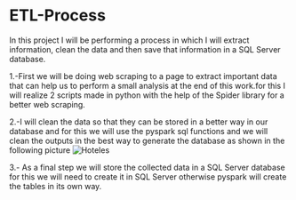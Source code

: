 # ETL-Process
In this project I will be performing a process in which I will extract information, clean the data and then save that information in a SQL Server database.

1.-First we will be doing web scraping to a page to extract important data that can help us to perform a small analysis at the end of this work.for this I will realize 2 scripts made in python with the help of the Spider library for a better web scraping. 

2.-I will clean the data so that they can be stored in a better way in our database and for this we will use the pyspark sql functions and we will clean the outputs in the best way to generate the database as shown in the following picture
![Hoteles](https://github.com/DaniArguelles/ETL-Process/assets/63215049/05cb5388-400d-4791-874f-36f19a7a9b39)

3.- As a final step we will store the collected data in a SQL Server database for this we will need to create it in SQL Server otherwise pyspark will create the tables in its own way. 
